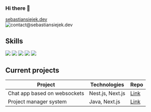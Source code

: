 ### Hi there 👋
[sebastiansiejek.dev](https://sebastiansiejek.dev)<br/>
![contact@sebastiansiejek.dev](https://img.shields.io/badge/contact@sebastiansiejek.dev-D14836?style=for-the-badge&logo=gmail&logoColor=white)

## Skills

![](https://img.shields.io/badge/JavaScript-F7DF1E?style=for-the-badge&logo=javascript&logoColor=black)
![](https://img.shields.io/badge/TypeScript-007ACC?style=for-the-badge&logo=typescript&logoColor=white)
![](https://img.shields.io/badge/React-20232A?style=for-the-badge&logo=react&logoColor=61DAFB)
![](https://img.shields.io/badge/PHP-777BB4?style=for-the-badge&logo=php&logoColor=white)
![](https://img.shields.io/badge/WordPress-21759B?style=for-the-badge&logoColor=21759b)

## Current projects
Project | Technologies | Repo
--- | --- | ---
Chat app based on websockets | Nest.js, Next.js | [Link](https://github.com/sd-communicator)
Project manager system | Java, Next.js | [Link](https://github.com/sdr-projects-manager)
